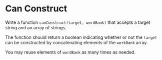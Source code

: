 # Can Construct

Write a function `canConstruct(target, wordBank)` that accepts a target string
and an array of strings.

The function should return a boolean indicating whether or not the `target` can
be constructed by concatenating elements of the `workBank` array.

You may reuse elements of `wordBank` as many times as needed.

